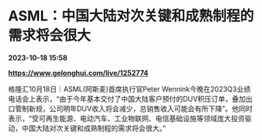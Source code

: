 # ASML：中国大陆对次关键和成熟制程的需求将会很大

**2023-10-18 15:58**

**https://www.gelonghui.com/live/1252774**

格隆汇10月18日｜ASML(阿斯麦)首席执行官Peter Wennink今晚在2023Q3业绩电话会上表示，“由于今年基本交付了中国大陆客户预付的DUV积压订单，叠加出口管制新规，公司明年DUV收入将会减少，总销售收入可能会有所下降”。他同时表示，“受可再生能源、电动汽车、工业物联网、电信基础设施等领域庞大投资驱动，中国大陆对次关键和成熟制程的需求将会很大。”